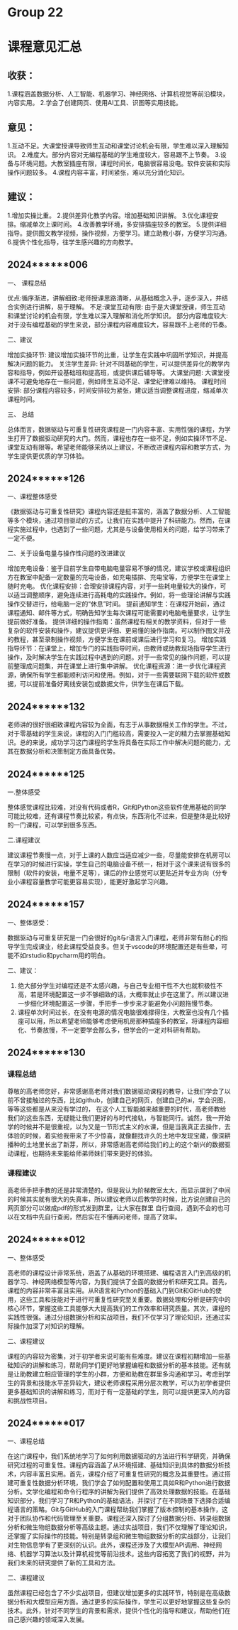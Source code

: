 # Group 22

# 课程意见汇总
## 收获：
1.课程涵盖数据分析、人工智能、机器学习、神经网络、计算机视觉等前沿模块，内容实用。
2.学会了创建网页、使用AI工具、识图等实用技能。
## 意见：
1.互动不足。大课堂授课导致师生互动和课堂讨论机会有限，学生难以深入理解知识。
2.难度大。部分内容对无编程基础的学生难度较大，容易跟不上节奏。
3.设备与环境问题。大教室插座有限，课程时间长，电脑很容易没电。软件安装和实际操作问题较多。
4.课程内容丰富，时间紧张，难以充分消化知识。
## 建议：
1.增加实操比重。
2.提供差异化教学内容。增加基础知识讲解。
3.优化课程安排。缩减单次上课时间。
4.改善教学环境，多安排插座较多的教室。
5.提供详细指导。提供图文教学视频，操作视频，方便学习。建立助教小群，方便学习沟通。
6.提供个性化指导，往学生感兴趣的方向教学。

## 2024******006

一、 课程总结

优点:循序渐进，讲解细致:老师授课思路清晰，从基础概念入手，逐步深入，并结合实例进行讲解，易于理解。
不足:课堂互动有限: 由于是大课堂授课，师生互动和课堂讨论的机会有限，学生难以深入理解和消化所学知识。
     部分内容难度较大: 对于没有编程基础的学生来说，部分课程内容难度较大，容易跟不上老师的节奏。

二、建议

增加实操环节: 建议增加实操环节的比重，让学生在实践中巩固所学知识，并提高解决问题的能力。
关注学生差异: 针对不同基础的学生，可以提供差异化的教学内容和指导，例如开设基础班和提高班，或提供课后辅导等。
大课堂问题: 大课堂授课不可避免地存在一些问题，例如师生互动不足、课堂纪律难以维持。
课程时间安排: 部分课程内容较多，时间安排较为紧张，建议适当调整课程进度，缩减单次课程时间。

三、 总结

总体而言，数据驱动与可重复性研究课程是一门内容丰富、实用性强的课程，为学生打开了数据驱动研究的大门。然而，课程也存在一些不足，例如实操环节不足、课堂互动有限等。希望老师能够采纳以上建议，不断改进课程内容和教学方式，为学生提供更优质的学习体验。

## 2024******126

一、课程整体感受 

《数据驱动与可重复性研究》课程内容还是挺丰富的，涵盖了数据分析、人工智能等多个模块，通过项目驱动的方式，让我们在实践中提升了科研能力。然而，在课程实施过程中，也遇到了一些问题，尤其是与设备使用相关的问题，给学习带来了一定不便。 

二、关于设备电量与操作性问题的改进建议 

增加充电设备：鉴于目前学生自带电脑电量容易不够的情况，建议学校或课程组织方在教室中配备一定数量的充电设备，如充电插排、充电宝等，方便学生在课堂上随时充电。 
优化课程安排：合理安排课程内容，对于一些耗电量较大的操作，可以适当调整顺序，避免连续进行高耗电的实践操作。例如，将一些理论讲解与实践操作交替进行，给电脑一定的“休息”时间。 
提前通知学生：在课程开始前，通过课程通知、邮件等方式，明确告知学生每次课程可能需要的电脑电量要求，让学生提前做好准备。 
提供详细的操作指南：虽然课程有相关的教学资料，但对于一些复杂的软件安装和操作，建议提供更详细、更易懂的操作指南。可以制作图文并茂的教程，甚至录制操作视频，方便学生在课前或课后进行学习和复习。 
增加实践指导环节：在课堂上，增加专门的实践指导时间，由教师或助教现场指导学生进行操作，及时解决学生在实践过程中遇到的问题。对于一些常见的操作问题，可以提前整理成问题集，并在课堂上进行集中讲解。 
优化课程资源：进一步优化课程资源，确保所有学生都能顺利访问和使用。例如，对于一些需要联网下载的软件或数据，可以提前准备好离线安装包或数据文件，供学生在课后下载。

## 2024******132

老师讲的很好很细致课程内容较为全面，有志于从事数据相关工作的学生。不过，对于零基础的学生来说，课程的入门门槛较高，需要投入一定的精力去掌握基础知识。总的来说，成功学习这门课程的学生将具备在实际工作中解决问题的能力，尤其在数据分析和决策制定方面具备优势。

## 2024******125

一.整体感受

整体感觉课程比较难，对没有代码或者R，Git和Python这些软件使用基础的同学可能比较难，还有课程节奏比较紧，有点快，东西消化不过来，但是整体是比较好的一门课程，可以学到很多东西。

二.课程建议

建议课程节奏慢一点，对于上课的人数应当适应减少一些，尽量能安排在机房可以在学习的时候进行实操，学生自己的电脑设备不统一，相对于这个课来说有很多的限制（软件的安装，电量不足等），课后的作业感觉可以更贴近并专业方向（分专业小课程容量教学可能更容易实现），能更好激起学习兴趣。

## 2024******157

一、整体感受：

数据驱动与可重复研究是一门会很好的git与r语言入门课程，老师非常有耐心的指导学生完成课业，经此课程受益良多。但关于vscode的环境配置还是有些晕，可能不如rstudio和pycharm用的明白。

二、建议：

1. 绝大部分学生对编程还是不太感兴趣，与自己专业相干性不大也就积极性不高，若是环境配置这一步不够细致的话，大概率就止步在这里了。所以建议进一步细化环境配置这一步骤，手把手一步步来才能避免小问题拖慢节奏。
2. 课程单次时间过长，在没有电源的情况电脑很难撑得住，大教室也没有几个插座可以用，所以希望老师能够考虑使用机房那种插座多的教室，将课程内容细化、节奏放慢，不一定要学会那么多，但学会的一定对科研有帮助。



##  2024******130

### 课程总结

尊敬的高老师您好，非常感谢高老师对我们数据驱动课程的教导，让我们学会了以前不曾接触过的东西，比如github，创建自己的网页，创建自己的ai，学会识图，等等这些都是从来没有学过的，
在这个人工智能越来越重要的时代，高老师教给我们的这些东西，无疑能让我们更好的与时代接轨，与智能同行。诚然，我一开始学的时候并不是很重视，以为又是一节形式主义的水课，但是当我真正去操作，去
体验的时候，着实给我带来了不少惊喜，就像翻找许久的土地中发现宝藏，像深耕播种的土地里长出了新芽，所以，非常感谢高老师给我们的上的这个新兴的数据驱动课程，也期待未来能给师弟师妹们带来更好的体验。

### 课程建议

高老师手把手教的还是非常清楚的，但是我认为阶梯教室太大，而显示屏到了中间的时候其实就有很大的失真率，所以建议老师以后教学的时候，比方说创建自己的网页部分可以做成pdf的形式发到群里，让大家在群里
自行查阅，遇到不会的也可以在文档中先自行查阅，然后实在不懂再问老师，提高了效率。

## 2024******012

 一、整体感受

 高老师的课程设计非常系统，涵盖了从基础的环境搭建、编程语言入门到高级的机器学习、神经网络模型等内容，为我们提供了全面的数据分析和研究工具。首先，课程的内容非常丰富且实用。从R语言和Python的基础入门到Git和GitHub的使用，这些工具和技能对于进行可重复性研究至关重要。数据处理和分析是研究中的核心环节，掌握这些工具能够大大提高我们的工作效率和研究质量。其次，课程的实践性很强。通过分组数据分析和实战项目，我们不仅学习了理论知识，还通过实际操作加深了对知识的理解。

二、课程建议

课程的内容较为密集，对于初学者来说可能有些难度。建议在课程初期增加一些基础知识的讲解和练习，帮助同学们更好地掌握编程和数据分析的基本技能。还有就是让助教建立相应管理的学生的小群，方便和助教在群里多沟通和学习。考虑到学生的背景和技能水平差异较大，建议老师课程采用分层次教学，可以为初学者提供更多基础知识的讲解和练习，而对于有一定基础的学生，则可以提供更深入的内容和挑战性项目。



## 2024******017

一、课程总结

  在这门课程中，我们系统地学习了如何利用数据驱动的方法进行科学研究，并确保研究过程的可重复性。课程内容涵盖了从环境搭建、基础知识到具体的数据分析技术，内容丰富且实用。首先，课程介绍了可重复性研究的概念及其重要性。通过搭建可重复性数据分析环境，我们学会了如何配置和使用工具如R和Python进行数据分析。文学化编程和命令行程序的讲解为我们提供了高效处理数据的技能。在基础知识部分，我们学习了R和Python的基础语法，并探讨了在不同场景下选择合适编程语言的策略。Git与GitHub的入门课程帮助我们掌握了版本控制的基本操作，这对于团队协作和代码管理至关重要。课程还深入探讨了分组数据分析、转录组数据分析和微生物组数据分析等高级主题。通过实战项目，我们不仅理解了理论知识，还掌握了实际操作的技能。特别是转录组和微生物组数据分析的实战部分，让我们对生物信息学有了更深刻的认识。此外，课程还涉及了大模型API调用、神经网络、机器学习算法以及计算机视觉等前沿技术。这些内容拓宽了我们的视野，并为我们未来的研究提供了新的工具和方法。

二、课程建议

  虽然课程已经包含了不少实战项目，但建议增加更多的实践环节，特别是在高级数据分析和大模型应用方面。通过更多的实际操作，学生可以更好地掌握这些复杂的技术。此外，针对不同学生的背景和需求，提供个性化的指导和建议，帮助他们在自己感兴趣的领域深入发展。
